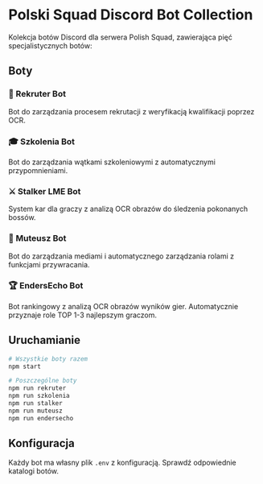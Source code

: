 # Polski Squad Discord Bot Collection

Kolekcja botów Discord dla serwera Polish Squad, zawierająca pięć specjalistycznych botów:

## Boty

### 🎯 Rekruter Bot
Bot do zarządzania procesem rekrutacji z weryfikacją kwalifikacji poprzez OCR.

### 🎓 Szkolenia Bot
Bot do zarządzania wątkami szkoleniowymi z automatycznymi przypomnieniami.

### ⚔️ Stalker LME Bot
System kar dla graczy z analizą OCR obrazów do śledzenia pokonanych bossów.

### 🤖 Muteusz Bot
Bot do zarządzania mediami i automatycznego zarządzania rolami z funkcjami przywracania.

### 🏆 EndersEcho Bot
Bot rankingowy z analizą OCR obrazów wyników gier. Automatycznie przyznaje role TOP 1-3 najlepszym graczom.

## Uruchamianie

```bash
# Wszystkie boty razem
npm start

# Poszczególne boty
npm run rekruter
npm run szkolenia  
npm run stalker
npm run muteusz
npm run endersecho
```

## Konfiguracja

Każdy bot ma własny plik `.env` z konfiguracją. Sprawdź odpowiednie katalogi botów.
